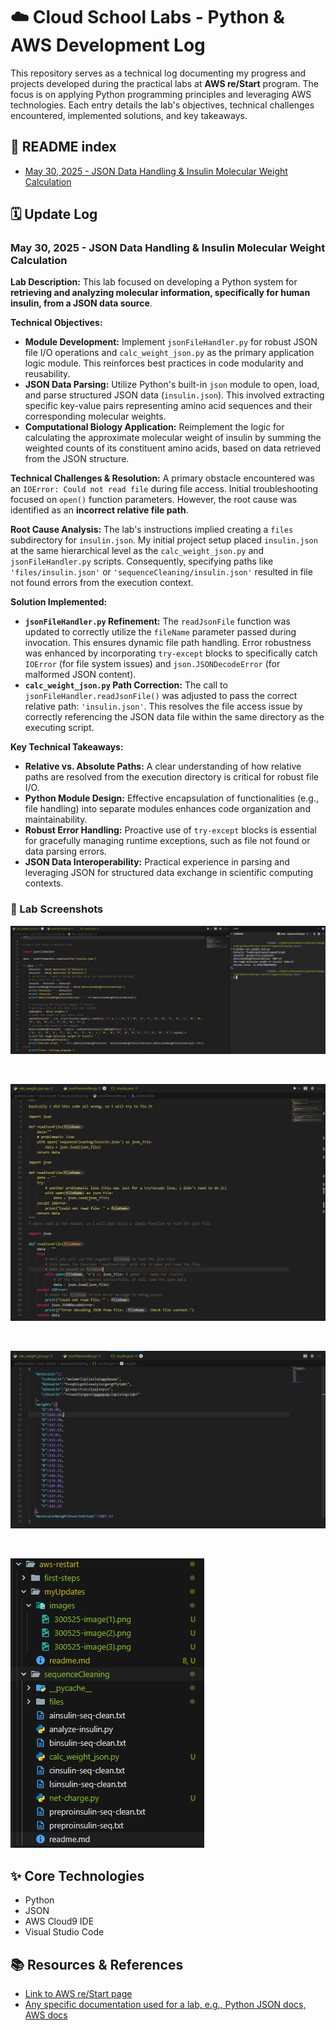 # ☁️ Cloud School Labs - Python & AWS Development Log

This repository serves as a technical log documenting my progress and projects developed during the practical labs at **AWS re/Start** program. The focus is on applying Python programming principles and leveraging AWS technologies. Each entry details the lab's objectives, technical challenges encountered, implemented solutions, and key takeaways.

## 🔗 README index

* [May 30, 2025 - JSON Data Handling & Insulin Molecular Weight Calculation](#may-30-2025---json-data-handling--insulin-molecular-weight-calculation)

## 🗓️ Update Log

### May 30, 2025 - JSON Data Handling & Insulin Molecular Weight Calculation

**Lab Description:**
This lab focused on developing a Python system for **retrieving and analyzing molecular information, specifically for human insulin, from a JSON data source**.

**Technical Objectives:**
* **Module Development:** Implement `jsonFileHandler.py` for robust JSON file I/O operations and `calc_weight_json.py` as the primary application logic module. This reinforces best practices in code modularity and reusability.
* **JSON Data Parsing:** Utilize Python's built-in `json` module to open, load, and parse structured JSON data (`insulin.json`). This involved extracting specific key-value pairs representing amino acid sequences and their corresponding molecular weights.
* **Computational Biology Application:** Reimplement the logic for calculating the approximate molecular weight of insulin by summing the weighted counts of its constituent amino acids, based on data retrieved from the JSON structure.

**Technical Challenges & Resolution:**
A primary obstacle encountered was an `IOError: Could not read file` during file access. Initial troubleshooting focused on `open()` function parameters. However, the root cause was identified as an **incorrect relative file path**.

**Root Cause Analysis:**
The lab's instructions implied creating a `files` subdirectory for `insulin.json`. My initial project setup placed `insulin.json` at the same hierarchical level as the `calc_weight_json.py` and `jsonFileHandler.py` scripts. Consequently, specifying paths like `'files/insulin.json'` or `'sequenceCleaning/insulin.json'` resulted in file not found errors from the execution context.

**Solution Implemented:**
* **`jsonFileHandler.py` Refinement:** The `readJsonFile` function was updated to correctly utilize the `fileName` parameter passed during invocation. This ensures dynamic file path handling. Error robustness was enhanced by incorporating `try-except` blocks to specifically catch `IOError` (for file system issues) and `json.JSONDecodeError` (for malformed JSON content).
* **`calc_weight_json.py` Path Correction:** The call to `jsonFileHandler.readJsonFile()` was adjusted to pass the correct relative path: `'insulin.json'`. This resolves the file access issue by correctly referencing the JSON data file within the same directory as the executing script.

**Key Technical Takeaways:**
* **Relative vs. Absolute Paths:** A clear understanding of how relative paths are resolved from the execution directory is critical for robust file I/O.
* **Python Module Design:** Effective encapsulation of functionalities (e.g., file handling) into separate modules enhances code organization and maintainability.
* **Robust Error Handling:** Proactive use of `try-except` blocks is essential for gracefully managing runtime exceptions, such as file not found or data parsing errors.
* **JSON Data Interoperability:** Practical experience in parsing and leveraging JSON for structured data exchange in scientific computing contexts.

### 📸 Lab Screenshots

![Screenshot - Project code + Terminal output](/pythoncodes/aws-restart/myUpdates/images/300525-image(1).png)

<br>

![Screenshot - jsonFileHandler file](/pythoncodes/aws-restart/myUpdates/images/300525-image(2).png)

<br>

![Screenshot - json file](/pythoncodes/aws-restart/myUpdates/images/300525-image(3).png)

<br>

![Screenshot - Reorganizing files](/pythoncodes/aws-restart/myUpdates/images/reorganizing.png)


## ✨ Core Technologies

* Python
* JSON
* AWS Cloud9 IDE
* Visual Studio Code



## 📚 Resources & References

* [Link to AWS re/Start page](https://aws.amazon.com/pt/training/restart/)
* [Any specific documentation used for a lab, e.g., Python JSON docs, AWS docs]()